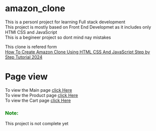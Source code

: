 # amazon_clone
This is a personl project for learning Full stack development <br>
This project is mostly based on Front End Developmet as it includes only HTMl CSS and JavaScript <br>
This is a begineer project so dont mind nay mistakes <br>

This clone is refered form <br>[How To Create Amazon Clone Using HTML CSS And JavaScript Step by Step Tutorial 2024](https://www.youtube.com/watch?v=NC0IRIJhFpI)

# Page view

To view the Main page [click Here](https://vinaykumarng.github.io/amazon_clone/) <br>
To view the Product page [click Here](https://vinaykumarng.github.io/amazon_clone/product.html) <br>
To view the Cart page [click Here](https://vinaykumarng.github.io/amazon_clone/cart.html)


<h3 style="color: green"> Note:</h3> This project is not complete yet

